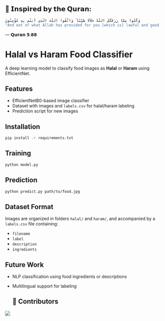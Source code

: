 ## 🕌 𝗜𝗻𝘀𝗽𝗶𝗿𝗲𝗱 𝗯𝘆 𝘁𝗵𝗲 𝗤𝘂𝗿𝗮𝗻:
```bash
وَكُلُوا مِمَّا رَزَقَكُمُ اللَّهُ حَلَالًا طَيِّبًا ۚ وَاتَّقُوا اللَّهَ الَّذِي أَنتُم بِهِ مُؤْمِنُونَ
"And eat of what Allah has provided for you [which is] lawful and good. And fear Allah, in whom you are believers."
```
— 𝗤𝘂𝗿𝗮𝗻 𝟱:𝟴𝟴


# Halal vs Haram Food Classifier

A deep learning model to classify food images as **Halal** or **Haram** using EfficientNet.

## Features
- EfficientNetB0-based image classifier
- Dataset with images and `labels.csv` for halal/haram labeling
- Prediction script for new images

## Installation
```bash
pip install -r requirements.txt
```

## Training
```bash
python model.py
```

## Prediction
```bash
python predict.py path/to/food.jpg
```

## Dataset Format
Images are organized in folders `halal/` and `haram/`, and accompanied by a `labels.csv` file containing:
- `filename`
- `label`
- `description`
- `ingredients`

## Future Work
- NLP classification using food ingredients or descriptions
- Multilingual support for labeling

  ## 👥 Contributors  
<a href="https://github.com/Hamza-Rafique/halal-verification/graphs/contributors">  
  <img src="https://contrib.rocks/image?repo=Hamza-Rafique/halal-verification" />  
</a>  
